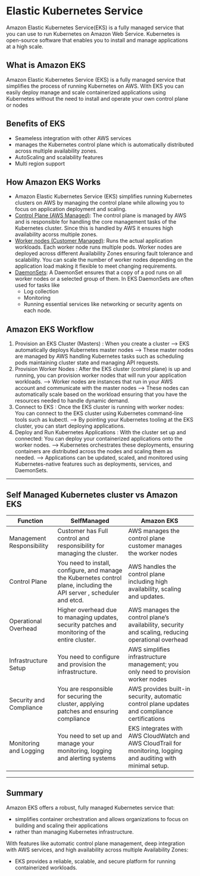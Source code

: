 # Elastic Kubernetes Service

Amazon Elastic Kubernetes Service(EKS) is a fully managed service that you can use to run Kubernetes on Amazon Web Service. 
Kubernetes is open-source software that enables you to install and manage applications at a high scale. 

## What is Amazon EKS

Amazon Elastic Kubernetes Service (EKS) is a fully managed service that simplifies the process of running Kubernetes on AWS. 
With EKS you can easily deploy manage and scale containerized applications using Kubernetes without the need to install and operate your own control plane or nodes

## Benefits of EKS

- Seameless integration with other AWS services
- manages the Kubernetes control plane which is automatically distributed across multiple availability zones.
- AutoScaling and scalability features
- Multi region support

## How Amazon EKS Works

- Amazon Elastic Kubernetes Service (EKS) simplifies running Kubernetes clusters on AWS by managing the control plane while allowing you to focus on application deployment and scaling.
- <u>Control Plane (AWS Managed)</u>: The control plane is managed by AWS and is responsible for handling the core management tasks of the Kubernetes cluster. 
Since this is handled by AWS it ensures high availability acorss multiple zones.
- <u>Worker nodes (Customer Managed)</u>: Runs the actual application workloads. Each worker node runs multiple pods.
Worker nodes are deployed across different Availability Zones ensuring fault tolerance and scalability. You can scale the number of worker nodes depending on the application load making it flexible to meet changing requirements. 
- <u>DaemonSets</u>: A DaemonSet ensures that a copy of a pod runs on all worker nodes or a selected group of them. In EKS DaemonSets are often used for tasks like
    - Log collection
    - Monitoring
    - Running essential services like networking or security agents on each node.

## Amazon EKS Workflow
1. Provision an EKS Cluster (Masters) : When you create a cluster --> EKS automatically deploys Kubernetes master nodes
--> These master nodes are managed by AWS handling Kubernetes tasks such as scheduling pods maintaining cluster state and managing API requests.                                        
2. Provision Worker Nodes : After the EKS cluster (control plane) is up and running, you can provision worker nodes that will run your application workloads.
--> Worker nodes are instances that run in your AWS account and communicate with the master nodes
--> These nodes can automatically scale based on the workload ensuring that you have the resources needed to handle dynamic demand.
3. Connect to EKS : Once the EKS cluster is running with worker nodes: You can connect to the EKS cluster using Kubernetes command-line tools such as kubectl.
--> By pointing your Kubernetes tooling at the EKS cluster, you can start deploying applications.
4. Deploy and Run Kubernetes Applications : With the cluster set up and connected: You can deploy your containerized applications onto the worker nodes.
--> Kubernetes orchestrates these deployments, ensuring containers are distributed across the nodes and scaling them as needed.
--> Applications can be updated, scaled, and monitored using Kubernetes-native features such as deployments, services, and DaemonSets.

*** 

## Self Managed Kubernetes cluster vs Amazon EKS

| Function  | SelfManaged | Amazon EKS |
|-----------|-------------|------------|
| Management Responsibility| Customer has Full control and responsibility for managing the cluster.| AWS manages the control plane customer manages the worker nodes|
| Control Plane | You need to install, configure, and manage the Kubernetes control plane, including the API server , scheduler and etcd. | AWS handles the control plane including high availability, scaling and updates.|
| Operational Overhead | Higher overhead due to managing updates, security patches and monitoring of the entire cluster. | AWS manages the control plane’s availability, security and scaling, reducing operational overhead |
| Infrastructure Setup | You need to configure and provision the infrastructure. | AWS simplifies infrastructure management; you only need to provision worker nodes |
| Security and Compliance | You are responsible for securing the cluster, applying patches and ensuring compliance |  AWS provides built-in security, automatic control plane updates and compliance certifications | 
| Monitoring and Logging | You need to set up and manage your monitoring, logging and alerting systems | EKS integrates with AWS CloudWatch and AWS CloudTrail for monitoring, logging and auditing with minimal setup. |
***

## Summary 

Amazon EKS offers a robust, fully managed Kubernetes service that:  
- simplifies container orchestration and allows organizations to focus on building and scaling their applications
- rather than managing Kubernetes infrastructure. 

With features like automatic control plane management, deep integration with AWS services, and high availability across multiple Availability Zones: 
- EKS provides a reliable, scalable, and secure platform for running containerized workloads.